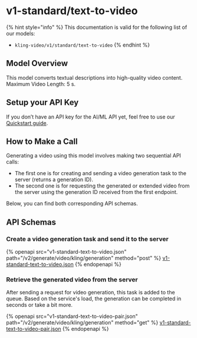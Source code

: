 # v1-standard/text-to-video

{% hint style="info" %}
This documentation is valid for the following list of our models:

* `kling-video/v1/standard/text-to-video`
{% endhint %}

## Model Overview

This model converts textual descriptions into high-quality video content. Maximum Video Length: 5 s.

## Setup your API Key

If you don’t have an API key for the AI/ML API yet, feel free to use our [Quickstart guide](https://docs.aimlapi.com/quickstart/setting-up).

## How to Make a Call

Generating a video using this model involves making two sequential API calls:

* The first one is for creating and sending a video generation task to the server (returns a generation ID).&#x20;
* The second one is for requesting the generated or extended video from the server using the generation ID received from the first endpoint.&#x20;

Below, you can find both corresponding API schemas.

## API Schemas

### Create a video generation task and send it to the server

{% openapi src="v1-standard-text-to-video.json" path="/v2/generate/video/kling/generation" method="post" %}
[v1-standard-text-to-video.json](v1-standard-text-to-video.json)
{% endopenapi %}

### Retrieve the generated video from the server

After sending a request for video generation, this task is added to the queue. Based on the service's load, the generation can be completed in seconds or take a bit more.&#x20;



{% openapi src="v1-standard-text-to-video-pair.json" path="/v2/generate/video/kling/generation" method="get" %}
[v1-standard-text-to-video-pair.json](v1-standard-text-to-video-pair.json)
{% endopenapi %}
